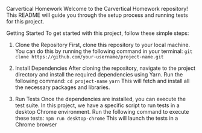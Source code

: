 Carvertical Homework
Welcome to the Carvertical Homework repository! This README will guide you through the setup process and running tests for this project.

Getting Started
To get started with this project, follow these simple steps:

1. Clone the Repository
First, clone this repository to your local machine. You can do this by running the following command in your terminal:
`git clone https://github.com/your-username/project-name.git`

2. Install Dependencies
After cloning the repository, navigate to the project directory and install the required dependencies using Yarn. Run the following command:
`cd project-name`
`yarn`
This will fetch and install all the necessary packages and libraries.

3. Run Tests
Once the dependencies are installed, you can execute the test suite. In this project, we have a specific script to run tests in a desktop Chrome environment. Run the following command to execute these tests:
`npm run desktop-chrome`
This will launch the tests in a Chrome browser